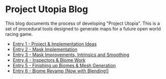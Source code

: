 # Project Utopia Blog
This blog documents the process of developing "Project Utopia".
This is a set of procedural tools designed to generate maps for a future open world racing game.
* [Entry 1 - Project & Implementation Ideas](./entry1.md)
* [Entry 2 - Mask Implementation](./entry2.md)
* [Entry 3 - Mask Improvements, Intrinsics and Smoothing](./entry3.md)
* [Entry 4 - Inspectors & Biome Work](./entry4.md)
* [Entry 5 - Finishing up Biomes & Mesh Generation](./entry5.md)
* [Entry 6 - Biome Revamp (Now with Blending!)](./entry6.md)
